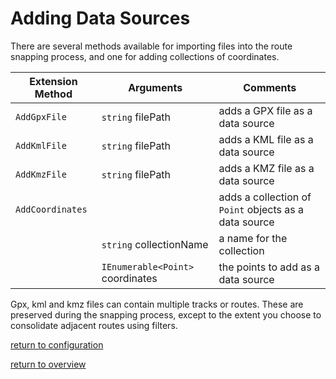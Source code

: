 # Adding Data Sources

There are several methods available for importing files into the route snapping process, and one for adding collections of coordinates.

|Extension Method|Arguments|Comments|
|----------------|---------|--------|
|`AddGpxFile`|`string` filePath|adds a GPX file as a data source|
|`AddKmlFile`|`string` filePath|adds a KML file as a data source|
|`AddKmzFile`|`string` filePath|adds a KMZ file as a data source|
|`AddCoordinates`||adds a collection of `Point` objects as a data source|
||`string` collectionName|a name for the collection|
||`IEnumerable<Point>` coordinates|the points to add as a data source|

Gpx, kml and kmz files can contain multiple tracks or routes. These are preserved during the snapping process, except to the extent you choose to consolidate adjacent routes using filters.

[return to configuration](overview.md#configuration-via-extension-methods)

[return to overview](overview.md#j4jsoftwaregeoprocessor-overview)
